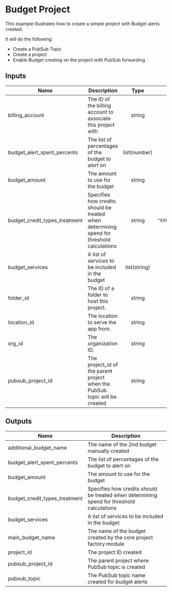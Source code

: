 # Budget Project

This example illustrates how to create a simple project with Budget alerts created.

It will do the following:
- Create a PubSub Topic
- Create a project
- Enable Budget creating on the project with PubSub forwarding

<!-- BEGINNING OF PRE-COMMIT-TERRAFORM DOCS HOOK -->
## Inputs

| Name | Description | Type | Default | Required |
|------|-------------|:----:|:-----:|:-----:|
| billing\_account | The ID of the billing account to associate this project with | string | n/a | yes |
| budget\_alert\_spent\_percents | The list of percentages of the budget to alert on | list(number) | `<list>` | no |
| budget\_amount | The amount to use for the budget | string | `"10"` | no |
| budget\_credit\_types\_treatment | Specifies how credits should be treated when determining spend for threshold calculations | string | `"EXCLUDE_ALL_CREDITS"` | no |
| budget\_services | A list of services to be included in the budget | list(string) | `<list>` | no |
| folder\_id | The ID of a folder to host this project. | string | `""` | no |
| location\_id | The location to serve the app from. | string | `"us-east4"` | no |
| org\_id | The organization ID. | string | n/a | yes |
| pubsub\_project\_id | The project_id of the parent project when the PubSub topic will be created | string | n/a | yes |

## Outputs

| Name | Description |
|------|-------------|
| additional\_budget\_name | The name of the 2nd budget manually created |
| budget\_alert\_spent\_percents | The list of percentages of the budget to alert on |
| budget\_amount | The amount to use for the budget |
| budget\_credit\_types\_treatment | Specifies how credits should be treated when determining spend for threshold calculations |
| budget\_services | A list of services to be included in the budget |
| main\_budget\_name | The name of the budget created by the core project factory module |
| project\_id | The project ID created |
| pubsub\_project\_id | The parent project where PubSub topic is created |
| pubsub\_topic | The PubSub topic name created for budget alerts |

<!-- END OF PRE-COMMIT-TERRAFORM DOCS HOOK -->
